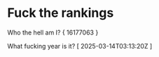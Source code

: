 # Fuck the rankings

Who the hell am I?
{ 16177063 }

What fucking year is it?
[ 2025-03-14T03:13:20Z ]
